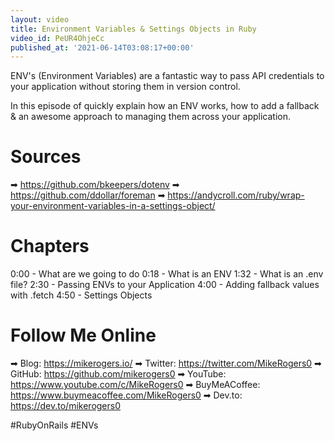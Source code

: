 ```yaml
---
layout: video
title: Environment Variables & Settings Objects in Ruby
video_id: PeUR4OhjeCc
published_at: '2021-06-14T03:08:17+00:00'
---
```

ENV's (Environment Variables) are a fantastic way to pass API credentials to your application without storing them in version control.

In this episode of quickly explain how an ENV works, how to add a fallback & an awesome approach to managing them across your application.

# Sources

➡ https://github.com/bkeepers/dotenv
➡ https://github.com/ddollar/foreman
➡ https://andycroll.com/ruby/wrap-your-environment-variables-in-a-settings-object/

# Chapters

0:00 -  What are we going to do
0:18 -  What is an ENV
1:32 -  What is an .env file?
2:30 - Passing ENVs to your Application
4:00 - Adding fallback values with .fetch
4:50 - Settings Objects

# Follow Me Online

➡ Blog: https://mikerogers.io/
➡ Twitter: https://twitter.com/MikeRogers0
➡ GitHub: https://github.com/mikerogers0
➡ YouTube: https://www.youtube.com/c/MikeRogers0
➡ BuyMeACoffee: https://www.buymeacoffee.com/MikeRogers0
➡ Dev.to: https://dev.to/mikerogers0

#RubyOnRails #ENVs